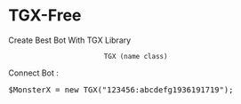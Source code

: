 # TGX-Free
Create Best Bot With TGX Library


                            TGX (name class)

<bold>Connect Bot : </bold>

<pre>$MonsterX = new TGX("123456:abcdefg1936191719"); </pre>
